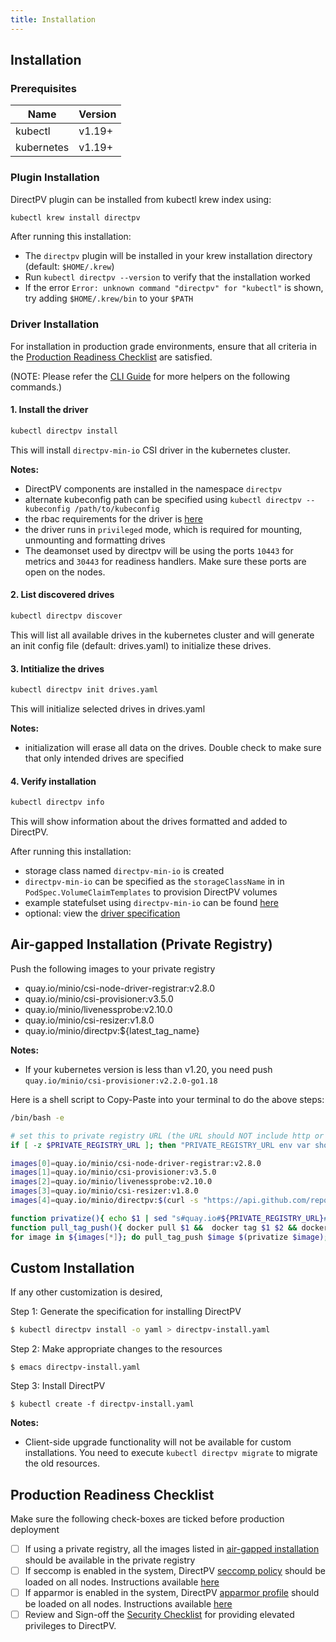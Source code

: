 ```yaml
---
title: Installation
---
```


Installation
-------------

### Prerequisites

| Name         | Version  |
| -------------|----------|
| kubectl      | v1.19+   |
| kubernetes   | v1.19+   |


### Plugin Installation

DirectPV plugin can be installed from kubectl krew index using:

```sh
kubectl krew install directpv
```

After running this installation:

 - The `directpv` plugin will be installed in your krew installation directory (default: `$HOME/.krew`) 
 - Run `kubectl directpv --version` to verify that the installation worked
 - If the error `Error: unknown command "directpv" for "kubectl"` is shown, try adding `$HOME/.krew/bin` to your `$PATH`

### Driver Installation

For installation in production grade environments, ensure that all criteria in the [Production Readiness Checklist](#production-readiness-checklist) are satisfied.

(NOTE: Please refer the [CLI Guide](./cli.md) for more helpers on the following commands.)

#### 1. Install the driver

```sh
kubectl directpv install
```

This will install `directpv-min-io` CSI driver in the kubernetes cluster.

**Notes:**

 - DirectPV components are installed in the namespace `directpv`
 - alternate kubeconfig path can be specified using `kubectl directpv --kubeconfig /path/to/kubeconfig` 
 - the rbac requirements for the driver is [here](./specification.md#driver-rbac)
 - the driver runs in `privileged` mode, which is required for mounting, unmounting and formatting drives
 - The deamonset used by directpv will be using the ports `10443` for metrics and `30443` for readiness handlers. Make sure these ports are open on the nodes.

#### 2. List discovered drives

```sh
kubectl directpv discover
```

This will list all available drives in the kubernetes cluster and will generate an init config file (default: drives.yaml) to initialize these drives.

#### 3. Intitialize the drives

```sh
kubectl directpv init drives.yaml
```

This will initialize selected drives in drives.yaml

**Notes:**

 - initialization will erase all data on the drives. Double check to make sure that only intended drives are specified 

#### 4. Verify installation

```sh
kubectl directpv info
```

This will show information about the drives formatted and added to DirectPV.

After running this installation:

 - storage class named `directpv-min-io` is created
 - `directpv-min-io` can be specified as the `storageClassName` in in `PodSpec.VolumeClaimTemplates` to provision DirectPV volumes
 - example statefulset using `directpv-min-io` can be found [here](../minio.yaml#L61) 
 - optional: view the [driver specification](./specification.md)
<!-- - view the [usage guide](./usage-guide.md) -->

## Air-gapped Installation (Private Registry)

Push the following images to your private registry
 
 - quay.io/minio/csi-node-driver-registrar:v2.8.0
 - quay.io/minio/csi-provisioner:v3.5.0
 - quay.io/minio/livenessprobe:v2.10.0
 - quay.io/minio/csi-resizer:v1.8.0
 - quay.io/minio/directpv:${latest_tag_name}
 
 **Notes:**

 - If your kubernetes version is less than v1.20, you need push `quay.io/minio/csi-provisioner:v2.2.0-go1.18`

Here is a shell script to Copy-Paste into your terminal to do the above steps:
```sh
/bin/bash -e

# set this to private registry URL (the URL should NOT include http or https)
if [ -z $PRIVATE_REGISTRY_URL ]; then "PRIVATE_REGISTRY_URL env var should be set"; fi

images[0]=quay.io/minio/csi-node-driver-registrar:v2.8.0
images[1]=quay.io/minio/csi-provisioner:v3.5.0
images[2]=quay.io/minio/livenessprobe:v2.10.0
images[3]=quay.io/minio/csi-resizer:v1.8.0
images[4]=quay.io/minio/directpv:$(curl -s "https://api.github.com/repos/minio/directpv/releases/latest" | grep tag_name | sed -E 's/.*"([^"]+)".*/\1/')

function privatize(){ echo $1 | sed "s#quay.io#${PRIVATE_REGISTRY_URL}#g"; }
function pull_tag_push(){ docker pull $1 &&  docker tag $1 $2 && docker push $2; }
for image in ${images[*]}; do pull_tag_push $image $(privatize $image); done
```

## Custom Installation

If any other customization is desired,

Step 1: Generate the specification for installing DirectPV
```sh
$ kubectl directpv install -o yaml > directpv-install.yaml
```

Step 2: Make appropriate changes to the resources
```
$ emacs directpv-install.yaml
```

Step 3: Install DirectPV
```
$ kubectl create -f directpv-install.yaml
```

**Notes:**

- Client-side upgrade functionality will not be available for custom installations. You need to execute `kubectl directpv migrate` to migrate the old resources.

## Production Readiness Checklist

Make sure the following check-boxes are ticked before production deployment

 - [ ] If using a private registry, all the images listed in [air-gapped installation](#air-gapped-installation-private-registry) should be available in the private registry
 - [ ] If seccomp is enabled in the system, DirectPV [seccomp policy](../seccomp.json) should be loaded on all nodes. Instructions available [here](https://kubernetes.io/docs/tutorials/clusters/seccomp/)
 - [ ] If apparmor is enabled in the system, DirectPV [apparmor profile](../apparmor.profile) should be loaded on all nodes. Instructions available [here](https://kubernetes.io/docs/tutorials/clusters/apparmor/)
 - [ ] Review and Sign-off the [Security Checklist](../security-checklist.md) for providing elevated privileges to DirectPV.
